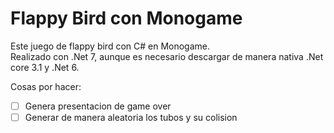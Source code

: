 # Flappy Bird con Monogame

Este juego de flappy bird con C# en Monogame.  
Realizado con .Net 7, aunque es necesario descargar de manera nativa .Net core 3.1 y .Net 6.  

Cosas por hacer: 

- [ ] Genera presentacion de game over
- [ ] Generar de manera aleatoria los tubos y su colision